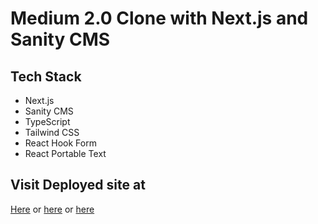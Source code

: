 # Medium 2.0 Clone with Next.js and Sanity CMS

## Tech Stack

- Next.js
- Sanity CMS
- TypeScript
- Tailwind CSS
- React Hook Form
- React Portable Text

## Visit Deployed site at 
[Here](https://medium-blog-681zbarj4-quantumomid.vercel.app)
or [here](https://medium-blog-two.vercel.app/)
or [here](https://medium-blog-quantumomid.vercel.app/)


